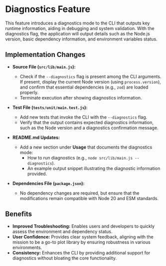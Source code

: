 # Diagnostics Feature

This feature introduces a diagnostics mode to the CLI that outputs key runtime information, aiding in debugging and system validation. With the diagnostics flag, the application will output details such as the Node.js version, basic dependency information, and environment variables status.

## Implementation Changes

- **Source File (`src/lib/main.js`):**
  - Check if the `--diagnostics` flag is present among the CLI arguments. If present, display the current Node version (using `process.version`), and confirm that essential dependencies (e.g., `zod`) are loaded properly.
  - Terminate execution after showing diagnostics information.

- **Test File (`tests/unit/main.test.js`):**
  - Add new tests that invoke the CLI with the `--diagnostics` flag.
  - Verify that the output contains expected diagnostics information, such as the Node version and a diagnostics confirmation message.

- **README.md Updates:**
  - Add a new section under **Usage** that documents the diagnostics mode:
    - How to run diagnostics (e.g., `node src/lib/main.js --diagnostics`).
    - An example output snippet illustrating the diagnostic information provided.

- **Dependencies File (`package.json`):**
  - No dependency changes are required, but ensure that the modifications remain compatible with Node 20 and ESM standards.

## Benefits

- **Improved Troubleshooting:** Enables users and developers to quickly assess the environment and dependency status.
- **User Confidence:** Provides clear system feedback, aligning with the mission to be a go-to plot library by ensuring robustness in various environments.
- **Consistency:** Enhances the CLI by providing additional support for diagnostics without bloating the core functionality.

